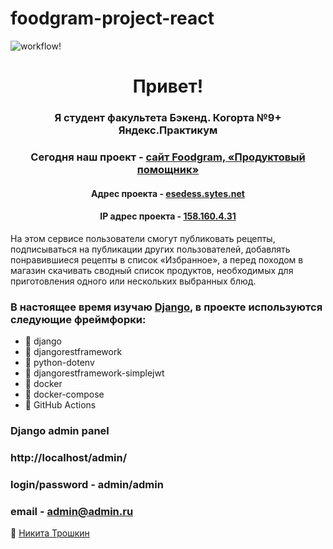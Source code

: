 # foodgram-project-react

![workflow!](https://github.com/KapkaDibab/foodgram-project-react/actions/workflows/main.yml/badge.svg)

<h1 align="center">Привет! </h1>
<h3 align="center">Я студент факультета Бэкенд. Когорта №9+ Яндекс.Практикум</h3>
<h3 align="center">Сегодня наш проект - <a href="https://github.com/KapkaDibab/foodgram-project-react" target="_blank">сайт Foodgram, «Продуктовый помощник»</a></h3>
<h4 align="center">Адрес проекта - <a href="http://esedess.sytes.net" target="_blank">esedess.sytes.net</a></h4>
<h4 align="center">IP адрес проекта - <a href="http://158.160.4.31" target="_blank">158.160.4.31</a></h4>


<p align="left">На этом сервисе пользователи смогут публиковать рецепты, подписываться на публикации других пользователей, добавлять понравившиеся рецепты в список «Избранное», а перед походом в магазин скачивать сводный список продуктов, необходимых для приготовления одного или нескольких выбранных блюд.</p>

<h3 align="left">В настоящее время изучаю <a href="https://www.djangoproject.com/" target="_blank" rel="noreferrer">Django</a>, в проекте используются следующие фреймфорки: </h3>

- 🔭 django
- 🔭 djangorestframework
- 🔭 python-dotenv
- 🔭 djangorestframework-simplejwt
- 🔭 docker
- 🔭 docker-compose
- 🔭 GitHub Actions


### Django admin panel
### http://localhost/admin/
### 
### login/password - admin/admin
### email - admin@admin.ru

🌱 [Никита Трошкин](https://github.com/Esedess)
